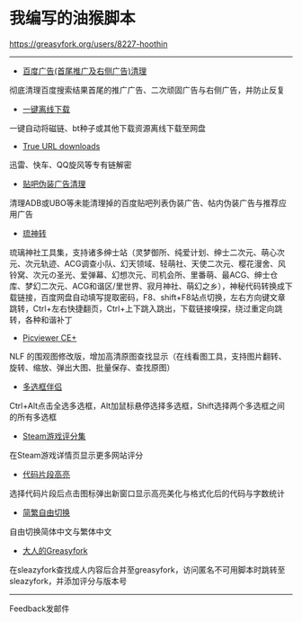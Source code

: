 我编写的油猴脚本
==========================
https://greasyfork.org/users/8227-hoothin

---
+ [百度广告(首尾推广及右侧广告)清理](Kill%20Baidu%20AD)

 彻底清理百度搜索结果首尾的推广广告、二次顽固广告与右侧广告，并防止反复
+ [一键离线下载](Easy%20offline)

 一键自动将磁链、bt种子或其他下载资源离线下载至网盘
+ [True URL downloads](True%20URL%20downloads)

 迅雷、快车、QQ旋风等专有链解密
+ [贴吧伪装广告清理](Kill%20TieBa%20AD)

 清理ADB或UBO等未能清理掉的百度贴吧列表伪装广告、帖内伪装广告与推荐应用广告
+ [琉神转](HacgGodTurn)

 琉璃神社工具集，支持诸多绅士站（灵梦御所、纯爱计划、绅士二次元、萌心次元、次元轨迹、ACG调查小队、幻天领域、轻萌社、天使二次元、樱花漫舍、风铃窝、次元の圣光、爱弹幕、幻想次元、司机会所、里番萌、最ACG、绅士仓库、梦幻二次元、ACG和谐区/里世界、寂月神社、萌幻之乡），神秘代码转换成下载链接，百度网盘自动填写提取密码，F8、shift+F8站点切换，左右方向键文章跳转，Ctrl+左右快捷翻页，Ctrl+上下跳入跳出，下载链接嗅探，绕过重定向跳转，各种和谐补丁
+ [Picviewer CE+](Picviewer%20CE%2B)

 NLF 的围观图修改版，增加高清原图查找显示（在线看图工具，支持图片翻转、旋转、缩放、弹出大图、批量保存、查找原图）
+ [多选框伴侣](Select%20All%20Checkboxes)

 Ctrl+Alt点击全选多选框，Alt加鼠标悬停选择多选框，Shift选择两个多选框之间的所有多选框
+ [Steam游戏评分集](MoreSteamRatings)

 在Steam游戏详情页显示更多网站评分
+ [代码片段高亮](Highlight%20Every%20Code)

 选择代码片段后点击图标弹出新窗口显示高亮美化与格式化后的代码与字数统计
+ [简繁自由切换](Switch%20Traditional%20Chinese%20and%20Simplified%20Chinese)

 自由切换简体中文与繁体中文
+ [大人的Greasyfork](Greasyfork%20Search%20with%20Sleazyfork%20Results%20include)

 在sleazyfork查找成人内容后合并至greasyfork，访问匿名不可用脚本时跳转至sleazyfork，并添加评分与版本号

---
 Feedback发邮件